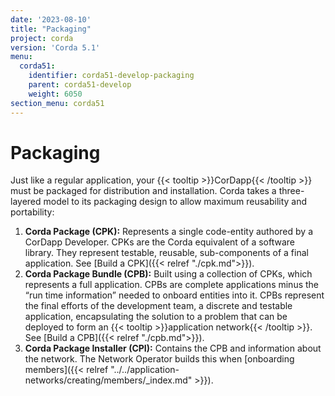 ```yaml
---
date: '2023-08-10'
title: "Packaging"
project: corda
version: 'Corda 5.1'
menu:
  corda51:
    identifier: corda51-develop-packaging
    parent: corda51-develop
    weight: 6050
section_menu: corda51
---
```

# Packaging
Just like a regular application, your {{< tooltip >}}CorDapp{{< /tooltip >}} must be packaged for distribution and installation. Corda takes a three-layered model to its packaging design to allow maximum reusability and portability:

1. **Corda Package (CPK):** Represents a single code-entity authored by a CorDapp Developer. CPKs are the Corda equivalent of a software library. They represent testable, reusable, sub-components of a final application. See [Build a CPK]({{< relref "./cpk.md">}}).
2. **Corda Package Bundle (CPB):** Built using a collection of CPKs, which represents a full application. CPBs are complete applications minus the “run time information” needed to onboard entities into it. CPBs represent the final efforts of the development team, a discrete and testable application, encapsulating the solution to a problem that can be deployed to form an {{< tooltip >}}application network{{< /tooltip >}}. See [Build a CPB]({{< relref "./cpb.md">}}).
3. **Corda Package Installer (CPI):** Contains the CPB and information about the network. The Network Operator builds this when [onboarding members]({{< relref "../../application-networks/creating/members/_index.md" >}}).
